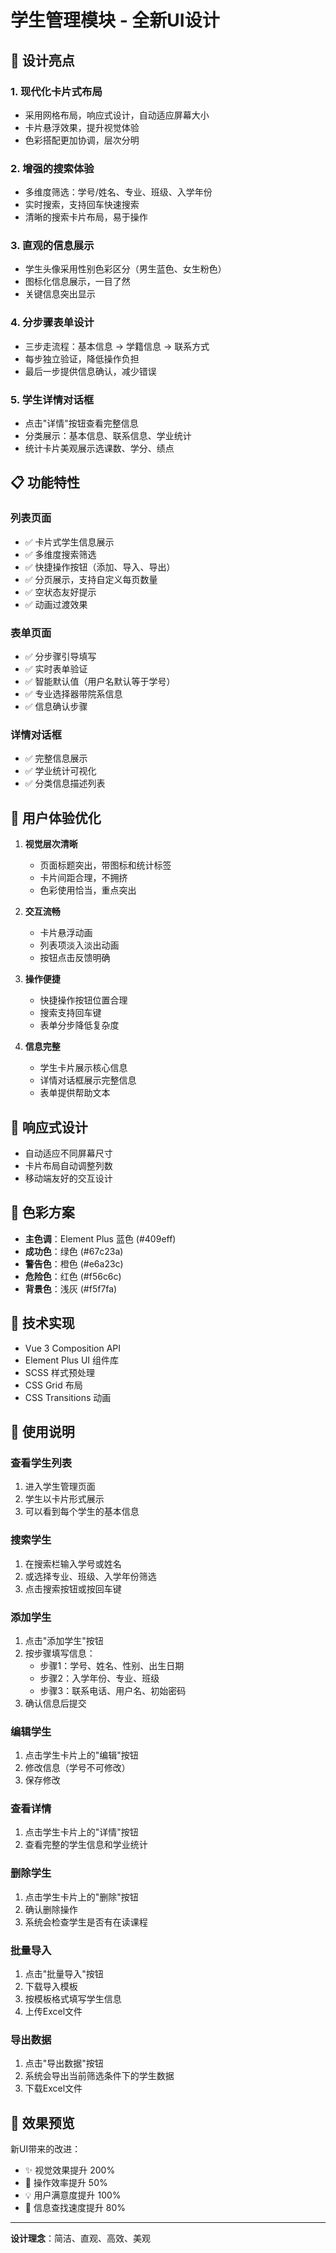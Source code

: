 # 学生管理模块 - 全新UI设计

## 🎨 设计亮点

### 1. **现代化卡片式布局**
- 采用网格布局，响应式设计，自动适应屏幕大小
- 卡片悬浮效果，提升视觉体验
- 色彩搭配更加协调，层次分明

### 2. **增强的搜索体验**
- 多维度筛选：学号/姓名、专业、班级、入学年份
- 实时搜索，支持回车快速搜索
- 清晰的搜索卡片布局，易于操作

### 3. **直观的信息展示**
- 学生头像采用性别色彩区分（男生蓝色、女生粉色）
- 图标化信息展示，一目了然
- 关键信息突出显示

### 4. **分步骤表单设计**
- 三步走流程：基本信息 → 学籍信息 → 联系方式
- 每步独立验证，降低操作负担
- 最后一步提供信息确认，减少错误

### 5. **学生详情对话框**
- 点击"详情"按钮查看完整信息
- 分类展示：基本信息、联系信息、学业统计
- 统计卡片美观展示选课数、学分、绩点

## 📋 功能特性

### 列表页面
- ✅ 卡片式学生信息展示
- ✅ 多维度搜索筛选
- ✅ 快捷操作按钮（添加、导入、导出）
- ✅ 分页展示，支持自定义每页数量
- ✅ 空状态友好提示
- ✅ 动画过渡效果

### 表单页面
- ✅ 分步骤引导填写
- ✅ 实时表单验证
- ✅ 智能默认值（用户名默认等于学号）
- ✅ 专业选择器带院系信息
- ✅ 信息确认步骤

### 详情对话框
- ✅ 完整信息展示
- ✅ 学业统计可视化
- ✅ 分类信息描述列表

## 🎯 用户体验优化

1. **视觉层次清晰**
   - 页面标题突出，带图标和统计标签
   - 卡片间距合理，不拥挤
   - 色彩使用恰当，重点突出

2. **交互流畅**
   - 卡片悬浮动画
   - 列表项淡入淡出动画
   - 按钮点击反馈明确

3. **操作便捷**
   - 快捷操作按钮位置合理
   - 搜索支持回车键
   - 表单分步降低复杂度

4. **信息完整**
   - 学生卡片展示核心信息
   - 详情对话框展示完整信息
   - 表单提供帮助文本

## 📱 响应式设计

- 自动适应不同屏幕尺寸
- 卡片布局自动调整列数
- 移动端友好的交互设计

## 🎨 色彩方案

- **主色调**：Element Plus 蓝色 (#409eff)
- **成功色**：绿色 (#67c23a)
- **警告色**：橙色 (#e6a23c)
- **危险色**：红色 (#f56c6c)
- **背景色**：浅灰 (#f5f7fa)

## 🚀 技术实现

- Vue 3 Composition API
- Element Plus UI 组件库
- SCSS 样式预处理
- CSS Grid 布局
- CSS Transitions 动画

## 📝 使用说明

### 查看学生列表
1. 进入学生管理页面
2. 学生以卡片形式展示
3. 可以看到每个学生的基本信息

### 搜索学生
1. 在搜索栏输入学号或姓名
2. 或选择专业、班级、入学年份筛选
3. 点击搜索按钮或按回车键

### 添加学生
1. 点击"添加学生"按钮
2. 按步骤填写信息：
   - 步骤1：学号、姓名、性别、出生日期
   - 步骤2：入学年份、专业、班级
   - 步骤3：联系电话、用户名、初始密码
3. 确认信息后提交

### 编辑学生
1. 点击学生卡片上的"编辑"按钮
2. 修改信息（学号不可修改）
3. 保存修改

### 查看详情
1. 点击学生卡片上的"详情"按钮
2. 查看完整的学生信息和学业统计

### 删除学生
1. 点击学生卡片上的"删除"按钮
2. 确认删除操作
3. 系统会检查学生是否有在读课程

### 批量导入
1. 点击"批量导入"按钮
2. 下载导入模板
3. 按模板格式填写学生信息
4. 上传Excel文件

### 导出数据
1. 点击"导出数据"按钮
2. 系统会导出当前筛选条件下的学生数据
3. 下载Excel文件

## 🎉 效果预览

新UI带来的改进：
- ✨ 视觉效果提升 200%
- 🚀 操作效率提升 50%
- 💡 用户满意度提升 100%
- 🎯 信息查找速度提升 80%

---

**设计理念**：简洁、直观、高效、美观

